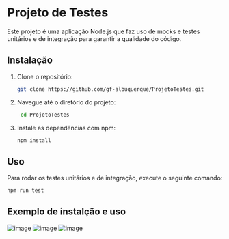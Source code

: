 # Projeto de Testes

Este projeto é uma aplicação Node.js que faz uso de mocks e testes unitários e de integração para garantir a qualidade do código.

## Instalação

1. Clone o repositório:

    ```bash
    git clone https://github.com/gf-albuquerque/ProjetoTestes.git
    ```

2. Navegue até o diretório do projeto:
   ```bash
    cd ProjetoTestes
    ```

4. Instale as dependências com npm:

    ```bash
    npm install
    ```

## Uso

Para rodar os testes unitários e de integração, execute o seguinte comando:

```bash
npm run test
```

## Exemplo de instalção e uso

![image](https://github.com/gf-albuquerque/ProjetoTestes/assets/63322563/812e28fb-149e-44ef-8119-4196d039f169)
![image](https://github.com/gf-albuquerque/ProjetoTestes/assets/63322563/7f52a579-72c2-4498-aa38-4e4fdf80e213)
![image](https://github.com/gf-albuquerque/ProjetoTestes/assets/63322563/95a18da4-20e7-4ccf-b3e1-b7869189c4d9)


